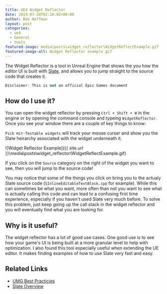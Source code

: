 ```yaml
---
title: UE4 Widget Reflector
date: 2019-07-20T02:16:02+00:00
author: Ben Hoffman
layout: post
categories:
  - ue4
  - General
  - tools
featured-image: media\posts\widget_reflector\WidgetReflectExample.gif
featured-image-alt: Widget Reflector example gif
---
```


The Widget Reflector is a tool in Unreal Engine that shows the you how 
the editor UI is built with [Slate](https://docs.unrealengine.com/en-US/Programming/Slate/index.html),
and allows you to jump straight to the source code that creates it. 


```C++
Disclaimer: This is not an official Epic Games document
```

## How do I use it?

You can open the widget reflector by pressing `Ctrl + Shift + W` in the engine
or by opening the command console and typeing `WidgetReflector`. Once you see your
window there are a couple of key things to know: 

`Pick Hit-Testable widgets` will track your mouse curser and show you the Slate
heirarchy associated with the widget underneath it.  

![Widget Reflector Example]({{ site.url }}\media\posts\widget_reflector\WidgetReflectExample.gif)

If you click on the `Source` category on the right of the widget you want to see, then you will 
jump to the source code! 

You may notice that some of the things you click on bring you to the actualy Slate source 
code (`SInlineEditableTextBlock.cpp` for example). While this can sometimes be what you want,
more often than not you want to see what is actually calling this code and can lead to a 
confusing first time experience, especially if you haven't used Slate very much before. To solve this problem, just keep going up the call stack in the widget reflector and you will eventually find 
what you are looking for. 

## Why is it useful? 

The widget reflector has a lot of good use cases. One good use is to see how 
your game's UI is being built at a more granular level to help with 
optimization. I also found this tool especially useful when extending the UE editor.
It makes finding examples of how to use Slate very fast and easy. 

## Related Links

* [UMG Best Practicies](https://docs.unrealengine.com/en-US/Engine/UMG/UserGuide/BestPractices/index.html)
* [Slate Overview](https://docs.unrealengine.com/en-US/Programming/Slate/Overview/index.html)
